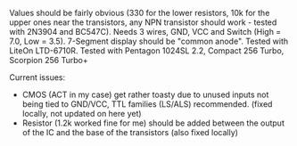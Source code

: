 Values should be fairly obvious (330 for the lower resistors, 10k for the upper ones near the transistors, any NPN transistor should work - tested with 2N3904 and BC547C).
Needs 3 wires, GND, VCC and Switch (High = 7.0, Low = 3.5).
7-Segment display should be "common anode". Tested with LiteOn LTD-6710R.
Tested with Pentagon 1024SL 2.2, Compact 256 Turbo, Scorpion 256 Turbo+

Current issues: 
- CMOS (ACT in my case) get rather toasty due to unused inputs not being tied to GND/VCC, TTL families (LS/ALS) recommended. (fixed locally, not updated on here yet)
- Resistor (1.2k worked fine for me) should be added between the output of the IC and the base of the transistors (also fixed locally)
